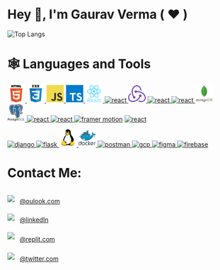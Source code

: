 # Hey 👋, I'm Gaurav Verma ( ❤️ )

<!-- ![Gaurav's GitHub stats](https://github-readme-stats.vercel.app/api?username=GrvExplorer&theme=dark&border_color=555&border_radius=15px&show_icons=true&icon_color=180&count_private=true) -->

![Top Langs](https://github-readme-stats.vercel.app/api/top-langs/?username=GrvExplorer&theme=dark&border_color=555&border_radius=15px&card_width=445px&layout=compact)
<!-- radical  -->

<!-- when dark theme or light theme  -->
<!-- <picture>
  <source
    srcset="https://github-readme-stats.vercel.app/api?username=GrvExplorer&show_icons=true&theme=dark"
    media="(prefers-color-scheme: dark)"
  />
  <source
    srcset="https://github-readme-stats.vercel.app/api?username=GrvExplorer&show_icons=true&theme=light"
    media="(prefers-color-scheme: light), (prefers-color-scheme: no-preference)"
  />
  <img src="https://github-readme-stats.vercel.app/api?username=GrvExplorer&show_icons=true&title_color=ff0000" />
</picture> -->

# 🕸️ Languages and Tools

<!-- Language -->

<a href="https://www.w3.org/html/" target="_blank" rel="noreferrer"> <img src="https://raw.githubusercontent.com/devicons/devicon/master/icons/html5/html5-original-wordmark.svg" alt="html5" width="40" height="40"/> </a>
<a href="https://www.w3schools.com/css/" target="_blank" rel="noreferrer"> <img src="https://raw.githubusercontent.com/devicons/devicon/master/icons/css3/css3-original-wordmark.svg" alt="css3" width="40" height="40"/> </a>
<a href="https://developer.mozilla.org/en-US/docs/Web/JavaScript" target="_blank" rel="noreferrer"> <img src="https://raw.githubusercontent.com/devicons/devicon/master/icons/javascript/javascript-original.svg" alt="javascript" width="40" height="40"/> </a>
<a href="https://www.typescriptlang.org/" target="_blank" rel="noreferrer"> <img src="https://raw.githubusercontent.com/devicons/devicon/master/icons/typescript/typescript-original.svg" alt="typescript" width="40" height="40"/> </a>
<a href="https://reactjs.org/" target="_blank" rel="noreferrer"> <img src="https://raw.githubusercontent.com/devicons/devicon/master/icons/react/react-original-wordmark.svg" alt="react" width="40" height="40"/> </a>
<a href="https://nextjs.org" target="_blank" rel="noreferrer"> <img src="https://www.svgrepo.com/show/354113/nextjs-icon.svg" alt="react" width="40" height="40"/> </a>
<a href="https://redux.js.org" target="_blank" rel="noreferrer"> <img src="https://raw.githubusercontent.com/devicons/devicon/master/icons/redux/redux-original.svg" alt="redux" width="40" height="40"/> </a>
<a href="https://tailwindcss.com/" target="_blank" rel="noreferrer"> <img src="https://upload.wikimedia.org/wikipedia/commons/d/d5/Tailwind_CSS_Logo.svg" alt="react" width="40" height="40"/> </a>
<a href="https://threejs.org/" target="_blank" rel="noreferrer"> <img src="https://upload.wikimedia.org/wikipedia/commons/3/3f/Three.js_Icon.svg" alt="react" width="40" height="40"/> </a>
<a href="https://www.mongodb.com/" target="_blank" rel="noreferrer"> <img src="https://raw.githubusercontent.com/devicons/devicon/master/icons/mongodb/mongodb-original-wordmark.svg" alt="mongodb" width="40" height="40"/> </a>
<a href="https://www.postgresql.org" target="_blank" rel="noreferrer"> <img src="https://raw.githubusercontent.com/devicons/devicon/master/icons/postgresql/postgresql-original-wordmark.svg" alt="postgresql" width="40" height="40"/> </a>
<a href="https://nodejs.org/" target="_blank" rel="noreferrer"> <img src="https://upload.wikimedia.org/wikipedia/commons/d/d9/Node.js_logo.svg" alt="react" width="40" height="40"/> </a>
<a href="https://expressjs.com/" target="_blank" rel="noreferrer"> <img src="https://i.ibb.co/WHtfnXT/icons8-express-js-64.png" alt="react" width="40" height="40"/> </a>
<a href="https://framer.com" target="_blank" rel="noreferrer"> <img src="./assets/framer-motion.svg" alt="framer motion" width="40" height="40"/></a>
<a href="https://reactjs.org/" target="_blank" rel="noreferrer"> <img src="https://upload.wikimedia.org/wikipedia/commons/f/f1/Vitejs-logo.svg" alt="react" width="40" height="40"/> </a>

<a href="https://www.djangoproject.com/" target="_blank" rel="noreferrer"> <img src="https://cdn.worldvectorlogo.com/logos/django.svg" alt="django" width="40" height="40"/> </a>
<a href="https://flask.palletsprojects.com/" target="_blank" rel="noreferrer"> <img src="https://www.vectorlogo.zone/logos/pocoo_flask/pocoo_flask-icon.svg" alt="flask" width="40" height="40"/> </a> <!-- Little Use -->
<a href="https://www.linux.org/" target="_blank" rel="noreferrer"> <img src="https://raw.githubusercontent.com/devicons/devicon/master/icons/linux/linux-original.svg" alt="linux" width="40" height="40"/> </a>
<a href="https://www.docker.com/" target="_blank" rel="noreferrer"> <img src="https://raw.githubusercontent.com/devicons/devicon/master/icons/docker/docker-original-wordmark.svg" alt="docker" width="40" height="40"/> </a>
<a href="https://postman.com" target="_blank" rel="noreferrer"> <img src="https://www.vectorlogo.zone/logos/getpostman/getpostman-icon.svg" alt="postman" width="40" height="40"/> </a>
<a href="https://cloud.google.com" target="_blank" rel="noreferrer"> <img src="https://www.vectorlogo.zone/logos/google_cloud/google_cloud-icon.svg" alt="gcp" width="40" height="40"/> </a>
<a href="https://www.figma.com/" target="_blank" rel="noreferrer"> <img src="https://www.vectorlogo.zone/logos/figma/figma-icon.svg" alt="figma" width="40" height="40"/> </a>
<a href="https://firebase.google.com/" target="_blank" rel="noreferrer"> <img src="https://www.vectorlogo.zone/logos/firebase/firebase-icon.svg" alt="firebase" width="40" height="40"/> </a>


# Contact Me:

</div>

<div style="display: flex; align-items: start; justify-content: space-between;">

<div> <p>
<a href="https://mailto:GrvExplorer@oulook.com" target="_blank" rel="noreferrer"  style='display: flex; align-items: center; gap: 12px;
' >
<img src="https://upload.wikimedia.org/wikipedia/commons/d/df/Microsoft_Office_Outlook_%282018%E2%80%93present%29.svg" height='28' />
@oulook.com
 </a>

<a href="https://linkedin.com/in/grvexplorer" target="_blank" rel="noreferrer"  style='display: flex; align-items: center; gap: 12px;
' >
<img src="https://upload.wikimedia.org/wikipedia/commons/8/81/LinkedIn_icon.svg" height='28' />
@linkedIn
</a>

<a href="https://replit.com/@GrvExplorer" target="_blank" rel="noreferrer"  style='display: flex; align-items: center; gap: 12px;
' >
<img src="https://upload.wikimedia.org/wikipedia/commons/7/78/New_Replit_Logo.svg" height='32' />
@replit.com
</a>

<a href="https://twitter.com/GrvExplorer" target="_blank" rel="noreferrer"  style='display: flex; align-items: center; gap: 12px;
' >
<img src="https://upload.wikimedia.org/wikipedia/commons/6/6f/Logo_of_Twitter.svg" height='28' />
@twitter.com
</a>

</p>
</div>

<div>
